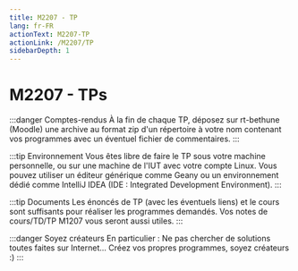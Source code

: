 ```yaml
---
title: M2207 - TP
lang: fr-FR
actionText: M2207-TP
actionLink: /M2207/TP
sidebarDepth: 1
---
```

# M2207 - TPs
:::danger Comptes-rendus
À la fin de chaque TP, déposez sur rt-bethune (Moodle) une archive au format zip d'un répertoire à votre nom contenant vos programmes avec un éventuel fichier de commentaires.
:::

:::tip Environnement
Vous êtes libre de faire le TP sous votre machine personnelle, ou sur une machine de l'IUT avec votre compte Linux. Vous pouvez utiliser un éditeur générique comme Geany ou un environnement dédié comme IntelliJ IDEA (IDE : Integrated Development Environment).
::: 

:::tip Documents
Les énoncés de TP (avec les éventuels liens) et le cours sont suffisants pour réaliser les programmes demandés. Vos notes de cours/TD/TP M1207 vous seront aussi utiles.
:::

:::danger Soyez créateurs 
En particulier : Ne pas chercher de solutions toutes faites sur Internet... Créez vos propres programmes, soyez créateurs :)
:::

